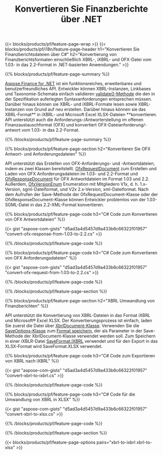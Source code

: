 ﻿---
title: Konvertieren Sie Finanzberichte über .NET
url: /de/net/conversion/
description:  C#-Code zum Konvertieren von Finanzberichten in die Dateiformate XBRL, iXBRL (inline xbrl) und OFX über die .NET-Bibliothek.
---
{{< blocks/products/pf/feature-page-wrap >}}
{{< blocks/products/pf/i18n/feature-page-header h1="Konvertieren Sie Finanzberichtsdateien über C#" h2="Konvertierung von Finanzberichtsformaten einschließlich XBRL-, iXBRL- und OFX-Datei vom 1.03- in das 2.2-Format in .NET-basierten Anwendungen." >}}

{{% blocks/products/pf/feature-page-summary %}}

[Aspose.Finance for .NET](https://products.aspose.com/finance/net/) ist ein funktionsreiches, erweiterbares und benutzerfreundliches API. Entwickler können XBRL-Instanzen, Linkbases und Taxonomie-Schemata einfach validieren [validate()-Methode](https://apireference.aspose.com/finance/net/aspose.finance.xbrl/xbrlinstance/methods/validate) die den in der Spezifikation auferlegten Syntaxanforderungen entsprechen müssen. Darüber hinaus können sie XBRL- und iXBRL-Formate lesen sowie XBRL-Instanzen von Grund auf neu erstellen. Darüber hinaus können sie das XBRL-Format** in iXBRL- und Microsoft Excel XLSX-Dateien **konvertieren. API unterstützt auch die Anforderungs-/Antworterstellung im offenen Finanzaustauschformat (OFX) und konvertiert OFX-Dateianforderung/-antwort vom 1.03- in das 2.2-Format.

{{% /blocks/products/pf/feature-page-summary %}}

{{% blocks/products/pf/feature-page-section h2="Konvertieren Sie OFX Antwort- und Anforderungsdateien" %}}

API unterstützt das Erstellen von OFX-Anforderungs- und -Antwortdateien, indem es zwei Klassen bereitstellt. [OfxRequestDocument](https://apireference.aspose.com/finance/net/aspose.finance.ofx/ofxrequestdocument) zum Erstellen und Laden von OFX Anforderungsdateien im 1.03- und 2.2-Format und [OfxResponseDocument](https://apireference.aspose.com/finance/net/aspose.finance.ofx/ofxresponsedocument) für OFX Antwortdateien im Format 1.03 und 2.2. Außerdem, [OfxVersionEnum](https://apireference.aspose.com/finance/net/aspose.finance.ofx/ofxversionenum) Enumeration mit Mitgliedern V1x, d. h. 1.x-Version, sgml-Dateiformat, und V2x 2.x-Version, xml-Dateiformat. Nach dem Aufrufen der Save-Methode der OfxRequestDocument-Klasse oder der OfxResponseDocument-Klasse können Entwickler problemlos von der 1.03-SGML-Datei in das 2.2-XML-Format konvertieren.


{{% blocks/products/pf/feature-page-code h3="C# Code zum Konvertieren von OFX Antwortdateien" %}}

{{< gist "aspose-com-gists" "d5ad3a4d5457d9a433b6c66322f01957" "convert-ofx-response-from-1.03-to-2.2.cs" >}} 

{{% /blocks/products/pf/feature-page-code %}}

{{% blocks/products/pf/feature-page-code h3="C# Code zum Konvertieren von OFX Anforderungsdateien" %}}

{{< gist "aspose-com-gists" "d5ad3a4d5457d9a433b6c66322f01957" "convert-ofx-request-from-1.03-to-2.2.cs" >}} 

{{% /blocks/products/pf/feature-page-code %}}

{{% /blocks/products/pf/feature-page-section %}}

{{% blocks/products/pf/feature-page-section h2="XBRL Umwandlung von Finanzberichten" %}}

API unterstützt die Konvertierung von XBRL-Dateien in das Format iXBRL und Microsoft® Excel XLSX. Der Konvertierungsprozess ist einfach, laden Sie zuerst die Datei über [XbrlDocument-Klasse](https://apireference.aspose.com/finance/net/aspose.finance.xbrl/xbrldocument). Verwenden Sie die [SaveOptions-Klasse](https://apireference.aspose.com/finance/net/aspose.finance.xbrl/saveoptions) zum [Format speichern](https://apireference.aspose.com/finance/net/aspose.finance.xbrl/saveoptions/properties/saveformat), der als Parameter in der Save-Methode der XbrlDocument-Klasse verwendet werden soll. Zum Speichern in einer iXBLR-Datei [SaveFormat.IXBRL](https://apireference.aspose.com/finance/net/aspose.finance.xbrl/saveformat) verwendet und für den Export in das XLSX-Format wird SaveFormat.XLSX verwendet.

{{% blocks/products/pf/feature-page-code h3="C# Code zum Exportieren von XBRL nach iXBRL" %}}

{{< gist "aspose-com-gists" "d5ad3a4d5457d9a433b6c66322f01957" "convert-xbrl-to-ixbrl.cs" >}} 

{{% /blocks/products/pf/feature-page-code %}}

{{% blocks/products/pf/feature-page-code h3="C# Code für die Umwandlung von XBRL in XLSX" %}}

{{< gist "aspose-com-gists" "d5ad3a4d5457d9a433b6c66322f01957" "convert-xbrl-to-xlsx.cs" >}} 

{{% /blocks/products/pf/feature-page-code %}}

{{% /blocks/products/pf/feature-page-section %}}

{{< blocks/products/pf/feature-page-options pairs="xbrl-to-ixbrl xbrl-to-xlsx" >}}